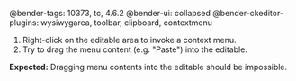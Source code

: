@bender-tags: 10373, tc, 4.6.2
@bender-ui: collapsed
@bender-ckeditor-plugins: wysiwygarea, toolbar, clipboard, contextmenu

1. Right-click on the editable area to invoke a context menu.
2. Try to drag the menu content (e.g. "Paste") into the editable.

**Expected:** Dragging menu contents into the editable should be impossible.
